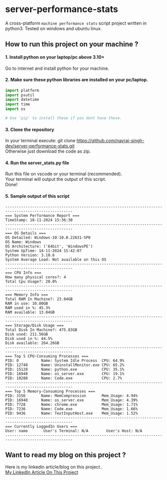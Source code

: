 # server-performance-stats
A cross-platform `machine performance stats` script project written in python3. Tested on windows and ubuntu linux.

## How to run this project on your machine ?
#### 1. Install python on your laptop/pc above 3.10+
  Go to internet and install python for your machine.

#### 2. Make sure these python libraries are installed on your pc/laptop.
  ```python
  import platform
  import psutil
  import datetime
  import time
  import os

  # Use 'pip' to install these if you dont have these.
  ```
#### 3. Clone the repository
  In your terminal execute: git clone https://github.com/navraj-singh-dev/server-performance-stats.git<br>
  Otherwise just download the code as zip.

#### 4. Run the server_stats.py file
  Run this file on vscode or your terminal (recommended).<br>
  Your terminal will output the output of this script.<br>
  Done!<br>

#### 5. Sample output of this script
  ```plaintext
  ----------------------------------------------------------------------------------------------------
  === System Performance Report ===
  TimeStamp: 18-11-2024 15:36:30
  ----------------------------------------------------------------------------------------------------
  === OS Details ===
  OS Detailed: Windows-10-10.0.22631-SP0
  OS Name: Windows
  OS Architecture: ('64bit', 'WindowsPE')
  System UpTime: 14-11-2024 15:42:07
  Python Version: 3.10.6
  System Average Load: Not available on this OS
  ----------------------------------------------------------------------------------------------------
  === CPU Info ===
  How many physical cores?: 4
  Total Cpu Usage?: 20.0%
  ----------------------------------------------------------------------------------------------------
  === Memory Info ===
  Total RAM In Machine?: 23.84GB
  RAM in use: 10.80GB
  RAM used in %: 45.3%
  RAM available: 13.04GB
  ----------------------------------------------------------------------------------------------------
  === Storage/Disk Usage ===
  Total Disk In Machine?: 475.83GB
  Disk used: 211.56GB
  Disk used in %: 44.5%
  Disk available: 264.26GB
  ----------------------------------------------------------------------------------------------------
  === Top 5 CPU-Consuming Processes ===
  PID: 0          Name: System Idle Process  CPU: 64.9%
  PID: 12740      Name: UninstallMonitor.exe CPU: 65.2%
  PID: 15128      Name: python.exe           CPU: 35.1%
  PID: 16948      Name: os_server.exe        CPU: 19.1%
  PID: 10288      Name: Code.exe             CPU: 2.7%
  ----------------------------------------------------------------------------------------------------
  === Top 5 Memory-Consuming Processes ===
  PID: 3156       Name: MemCompression       Mem_Usage: 4.94%
  PID: 16948      Name: os_server.exe        Mem_Usage: 4.39%
  PID: 7728       Name: chrome.exe           Mem_Usage: 1.71%
  PID: 7236       Name: Code.exe             Mem_Usage: 1.66%
  PID: 9436       Name: TextInputHost.exe    Mem_Usage: 1.52%
  ----------------------------------------------------------------------------------------------------
  === Currently LoggedIn Users ===
  User: name       User's Terminal: N/A        User's Host: N/A
  ----------------------------------------------------------------------------------------------------
  ```

## Want to read my blog on this project ?
  Here is my linkedin article/blog on this project..<br>
  [My LinkedIn Article On This Project](https://www.linkedin.com/pulse/building-server-performance-monitoring-tool-devops-project-singh-qynoc/?trackingId=NieaDXvERMqN1mySbLx6PA%3D%3D)
